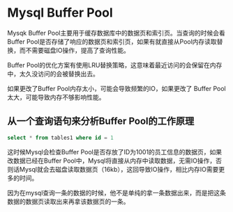 # Mysql Buffer Pool

Mysqk Buffer Pool主要用于缓存数据库中的数据页和索引页。当查询的时候会看Buffer Pool是否存储了响应的数据页和索引页，如果有就直接从Pool内存读取替换，而不需要磁盘IO操作，提高了查询性能。

Buffer Pool的优化方案有使用LRU替换策略，这意味着最近访问的会保留在内存中，太久没访问的会被替换出去。

如果更改了Buffer Pool内存太小，可能会导致频繁的IO，如果更改了 Buffer Pool太大，可能导致内存不够影响性能。

## 从一个查询语句来分析Buffer Pool的工作原理

~~~sql
select * from tables1 where id = 1
~~~

这时候Mysql会检查Buffer Pool是否存放了ID为1001的员工信息的数据页，如果改数据已经在Buffer Pool中，Mysql将直接从内存中读取数据，无需IO操作，否则话Mysql就会去磁盘读取数据页（16kb），这回导致IO操作，相比内存IO需要更多的时间。

因为在mysql查询一条的数据的时候，他不是单纯的拿一条数据出来，而是把这条数据的数据页读取出来再拿该数据页的一条。